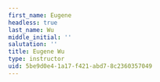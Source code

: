 ```yaml
---
first_name: Eugene
headless: true
last_name: Wu
middle_initial: ''
salutation: ''
title: Eugene Wu
type: instructor
uid: 5be9d0e4-1a17-f421-abd7-8c2360357049
---
```

